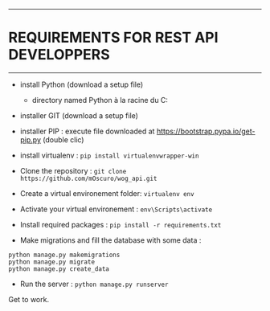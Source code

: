 ***************************************
# REQUIREMENTS FOR REST API DEVELOPPERS
***************************************
- install Python (download a setup file)
	+ directory named Python à la racine du C:
- installer GIT (download a setup file)

- installer PIP : execute file downloaded at https://bootstrap.pypa.io/get-pip.py (double clic)

- install virtualenv : 
`pip install virtualenvwrapper-win`

- Clone the repository :
`git clone https://github.com/mOscuro/wog_api.git`

- Create a virtual environement folder:
`virtualenv env`

- Activate your virtual environement :
`env\Scripts\activate`

- Install required packages :
`pip install -r requirements.txt`

- Make migrations and fill the database with some data :
```
python manage.py makemigrations
python manage.py migrate
python manage.py create_data
```

- Run the server :
`python manage.py runserver`

Get to work.
